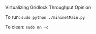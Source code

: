Virtualizing Gridlock Throughput Opinion  
  
To run: `sudo python ./mininetMain.py`  
  
To clean: `sudo mn -c`
